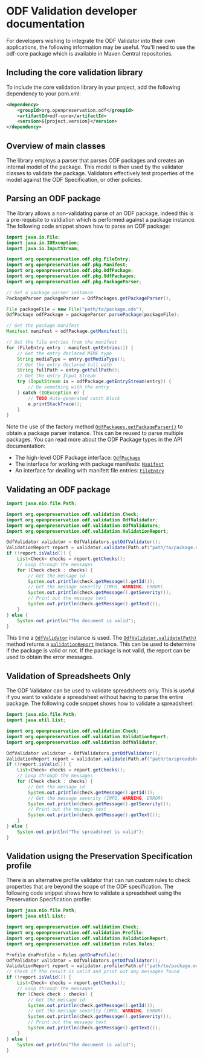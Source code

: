 # ODF Validation developer documentation

For developers wishing to integrate the ODF Validator into their own applications, the following information may be useful. You'll need to use the odf-core package which is available in Maven Central repositories.

## Including the core validation library

To include the core validation library in your project, add the following dependency to your pom.xml:

```xml
<dependency>
    <groupId>org.openpreservation.odf</groupId>
    <artifactId>odf-core</artifactId>
    <version>${project.version}</version>
</dependency>
```

## Overview of main classes

The library employs a parser that parses ODF packages and creates an internal model of the package. This model is then used by the validator classes to validate the package. Validators effectively test properties of the model against the ODF Specification, or other policies.

## Parsing an ODF package

The library allows a non-validating parse of an ODF package, indeed this is a pre-requisite to valdiation which is performed against a package instance. The following code snippet shows how to parse an ODF package:

```java
import java.io.File;
import java.io.IOException;
import java.io.InputStream;

import org.openpreservation.odf.pkg.FileEntry;
import org.openpreservation.odf.pkg.Manifest;
import org.openpreservation.odf.pkg.OdfPackage;
import org.openpreservation.odf.pkg.OdfPackages;
import org.openpreservation.odf.pkg.PackageParser;

// Get a package parser instance
PackageParser packageParser = OdfPackages.getPackageParser();

File packageFile = new File("path/to/package.ods");
OdfPackage odfPackage = packageParser.parsePackage(packageFile);

// Get the package manifest
Manifest manifest = odfPackage.getManifest();

// Get the file entries from the manifest
for (FileEntry entry : manifest.getEntries()) {
    // Get the entry declared MIME type
    String mediaType = entry.getMediaType();
    // Get the entry declared full path
    String fullPath = entry.getFullPath();
    // Get the entry Input Stream
    try (InputStream is = odfPackage.getEntryStream(entry)) {
        // Do something with the entry
    } catch (IOException e) {
        // TODO Auto-generated catch block
        e.printStackTrace();
    }
}
```

Note the use of the factory method [`OdfPackages.getPackageParser()`](site/apidocs/org/openpreservation/odf/pkg/OdfPackages.html#getPackageParser()) to obtain a package parser instance. This can be reused to parse multiple packages. You can read more about the ODF Package types in the API documentation:

* The high-level ODF Package interface: [`OdfPackage`](site/apidocs/org/openpreservation/odf/pkg/OdfPackage.html)
* The interface for working with package manifests: [`Manifest`](site/apidocs/org/openpreservation/odf/pkg/Manifest.html)
* An interface for deailing with manifett file entries: [`FileEntry`](site/apidocs/org/openpreservation/odf/pkg/FileEntry.html)

## Validating an ODF package

```java
import java.nio.file.Path;

import org.openpreservation.odf.validation.Check;
import org.openpreservation.odf.validation.OdfValidator;
import org.openpreservation.odf.validation.OdfValidators;
import org.openpreservation.odf.validation.ValidationReport;

OdfValidator validator = OdfValidators.getOdfValidator();
ValidationReport report = validator.validate(Path.of("path/to/package.ods"), Formats.ODS);
if (!report.isValid()) {
    List<Check> checks = report.getChecks();
    // Loop through the messages
    for (Check check : checks) {
        // Get the message id
        System.out.println(check.getMessage().getId());
        // Get the message severity (INFO, WARNING, ERROR)
        System.out.println(check.getMessage().getSeverity());
        // Print out the message text
        System.out.println(check.getMessage().getText());
    }
} else {
    System.out.println("The document is valid");
}
```

This time a [`OdfValidator`](site/apidocs/org/openpreservation/odf/validation/OdfValidator.html) instance is used. The [`OdfValidator.validate(Path)`](site/apidocs/org/openpreservation/odf/validation/OdfValidator.html#validate(java.nio.file.Path)) method returns a [`ValidationReport`](site/apidocs/org/openpreservation/odf/validation/ValidationReport.html) instance. This can be used to determine if the package is valid or not. If the package is not valid, the report can be used to obtain the error messages.

## Validation of Spreadsheets Only

The ODF Validator can be used to validate spreadsheets only. This is useful if you want to validate a spreadsheet without having to parse the entire package. The following code snippet shows how to validate a spreadsheet:

```java
import java.nio.file.Path;
import java.util.List;

import org.openpreservation.odf.validation.Check;
import org.openpreservation.odf.validation.ValidationReport;
import org.openpreservation.odf.validation.OdfValidator;

OdfValidator validator = OdfValidators.getOdfValidator();
ValidationReport report = validator.validate(Path.of("path/to/spreadsheet.ods"), Formats.ODS);
if (!report.isValid()) {
    List<Check> checks = report.getChecks();
    // Loop through the messages
    for (Check check : checks) {
        // Get the message id
        System.out.println(check.getMessage().getId());
        // Get the message severity (INFO, WARNING, ERROR)
        System.out.println(check.getMessage().getSeverity());
        // Print out the message text
        System.out.println(check.getMessage().getText());
    }
} else {
    System.out.println("The spreadsheet is valid");
}
```

## Validation usigng the Preservation Specification profile

There is an alternative profile validator that can run custom rules to check properties that are beyond the scope of the ODF specification. The following code snippet shows how to validate a spreadsheet using the Preservation Specification profile:

```java
import java.nio.file.Path;
import java.util.List;

import org.openpreservation.odf.validation.Check;
import org.openpreservation.odf.validation.Profile;
import org.openpreservation.odf.validation.ValidationReport;
import org.openpreservation.odf.validation.rules.Rules;

Profile dnaProfile = Rules.getDnaProfile();
OdfValidator validator = OdfValidators.getOdfValidator();
ValidationReport report = validator.profile(Path.of("path/to/package.ods"), dnaProfile);
// Check if the result is valid and print out any messages found
if (!report.isValid()) {
    List<Check> checks = report.getChecks();
    // Loop through the messages
    for (Check check : checks) {
        // Get the message id
        System.out.println(check.getMessage().getId());
        // Get the message severity (INFO, WARNING, ERROR)
        System.out.println(check.getMessage().getSeverity());
        // Print out the message text
        System.out.println(check.getMessage().getText());
    }
} else {
    System.out.println("The document is valid");
}
```

